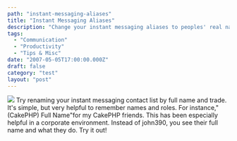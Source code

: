 ```yaml
---
path: "instant-messaging-aliases"
title: "Instant Messaging Aliases"
description: "Change your instant messaging aliases to peoples' real names."
tags: 
  - "Communication"
  - "Productivity"
  - "Tips & Misc"
date: "2007-05-05T17:00:00.000Z"
draft: false
category: "test"
layout: "post"
---
```


![](http://marcgrabanski.com/img/IM-Realnames.gif)
Try renaming your instant messaging contact list by full name and trade. It's simple, but very helpful to remember names and roles. For instance,"(CakePHP) Full Name"for my CakePHP friends. This has been especially helpful in a corporate environment. Instead of john390, you see their full name and what they do. Try it out!